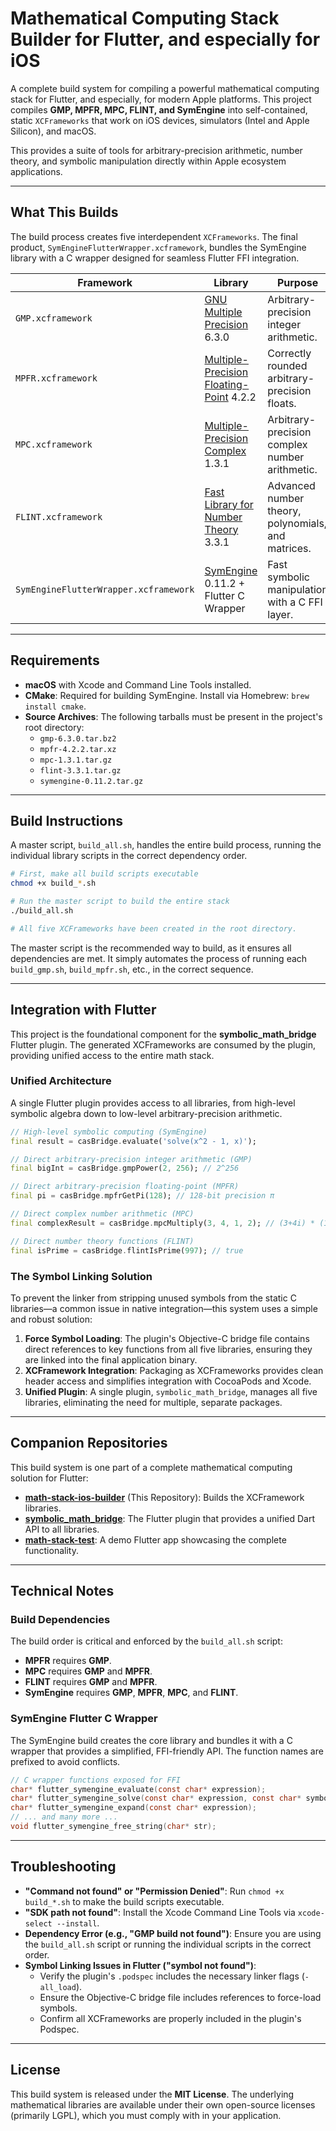 # Mathematical Computing Stack Builder for Flutter, and especially for iOS

[](https://developer.apple.com/ios/)
[](https://developer.apple.com/macos/)
[](https://developer.apple.com/documentation/xcode/building_a_universal_macos_binary)
[](https://opensource.org/licenses/MIT)

A complete build system for compiling a powerful mathematical computing stack for Flutter, and especially, for modern Apple platforms. This project compiles **GMP, MPFR, MPC, FLINT, and SymEngine** into self-contained, static `XCFrameworks` that work on iOS devices, simulators (Intel and Apple Silicon), and macOS.

This provides a suite of tools for arbitrary-precision arithmetic, number theory, and symbolic manipulation directly within Apple ecosystem applications.

-----

## What This Builds

The build process creates five interdependent `XCFrameworks`. The final product, `SymEngineFlutterWrapper.xcframework`, bundles the SymEngine library with a C wrapper designed for seamless Flutter FFI integration.

| Framework                           | Library                                                              | Purpose                                          |
| ----------------------------------- | -------------------------------------------------------------------- | ------------------------------------------------ |
| `GMP.xcframework`                   | [GNU Multiple Precision](https://gmplib.org/) 6.3.0                  | Arbitrary-precision integer arithmetic.          |
| `MPFR.xcframework`                  | [Multiple-Precision Floating-Point](https://www.mpfr.org/) 4.2.2     | Correctly rounded arbitrary-precision floats.    |
| `MPC.xcframework`                   | [Multiple-Precision Complex](http://www.multiprecision.org/) 1.3.1    | Arbitrary-precision complex number arithmetic.   |
| `FLINT.xcframework`                 | [Fast Library for Number Theory](https://flintlib.org/) 3.3.1        | Advanced number theory, polynomials, and matrices. |
| `SymEngineFlutterWrapper.xcframework` | [SymEngine](https://symengine.org/) 0.11.2 + Flutter C Wrapper       | Fast symbolic manipulation with a C FFI layer.     |

-----

## Requirements

  - **macOS** with Xcode and Command Line Tools installed.
  - **CMake**: Required for building SymEngine. Install via Homebrew: `brew install cmake`.
  - **Source Archives**: The following tarballs must be present in the project's root directory:
      - `gmp-6.3.0.tar.bz2`
      - `mpfr-4.2.2.tar.xz`
      - `mpc-1.3.1.tar.gz`
      - `flint-3.3.1.tar.gz`
      - `symengine-0.11.2.tar.gz`

-----

## Build Instructions

A master script, `build_all.sh`, handles the entire build process, running the individual library scripts in the correct dependency order.

```bash
# First, make all build scripts executable
chmod +x build_*.sh

# Run the master script to build the entire stack
./build_all.sh

# All five XCFrameworks have been created in the root directory.
```

The master script is the recommended way to build, as it ensures all dependencies are met. It simply automates the process of running each `build_gmp.sh`, `build_mpfr.sh`, etc., in the correct sequence.

-----

## Integration with Flutter

This project is the foundational component for the **symbolic\_math\_bridge** Flutter plugin. The generated XCFrameworks are consumed by the plugin, providing unified access to the entire math stack.

### Unified Architecture

A single Flutter plugin provides access to all libraries, from high-level symbolic algebra down to low-level arbitrary-precision arithmetic.

```dart
// High-level symbolic computing (SymEngine)
final result = casBridge.evaluate('solve(x^2 - 1, x)');

// Direct arbitrary-precision integer arithmetic (GMP)
final bigInt = casBridge.gmpPower(2, 256); // 2^256

// Direct arbitrary-precision floating-point (MPFR) 
final pi = casBridge.mpfrGetPi(128); // 128-bit precision π

// Direct complex number arithmetic (MPC)
final complexResult = casBridge.mpcMultiply(3, 4, 1, 2); // (3+4i) * (1+2i)

// Direct number theory functions (FLINT)
final isPrime = casBridge.flintIsPrime(997); // true
```

### The Symbol Linking Solution

To prevent the linker from stripping unused symbols from the static C libraries—a common issue in native integration—this system uses a simple and robust solution:

1.  **Force Symbol Loading**: The plugin's Objective-C bridge file contains direct references to key functions from all five libraries, ensuring they are linked into the final application binary.
2.  **XCFramework Integration**: Packaging as XCFrameworks provides clean header access and simplifies integration with CocoaPods and Xcode.
3.  **Unified Plugin**: A single plugin, `symbolic_math_bridge`, manages all five libraries, eliminating the need for multiple, separate packages.

-----

## Companion Repositories

This build system is one part of a complete mathematical computing solution for Flutter:

  - **[math-stack-ios-builder](https://github.com/CrispStrobe/math-stack-ios-builder)** (This Repository): Builds the XCFramework libraries.
  - **[symbolic\_math\_bridge](https://github.com/CrispStrobe/symbolic_math_bridge)**: The Flutter plugin that provides a unified Dart API to all libraries.
  - **[math-stack-test](https://github.com/CrispStrobe/math-stack-test)**: A demo Flutter app showcasing the complete functionality.

-----

## Technical Notes

### Build Dependencies

The build order is critical and enforced by the `build_all.sh` script:

  - **MPFR** requires **GMP**.
  - **MPC** requires **GMP** and **MPFR**.
  - **FLINT** requires **GMP** and **MPFR**.
  - **SymEngine** requires **GMP**, **MPFR**, **MPC**, and **FLINT**.

### SymEngine Flutter C Wrapper

The SymEngine build creates the core library and bundles it with a C wrapper that provides a simplified, FFI-friendly API. The function names are prefixed to avoid conflicts.

```c
// C wrapper functions exposed for FFI
char* flutter_symengine_evaluate(const char* expression);
char* flutter_symengine_solve(const char* expression, const char* symbol);
char* flutter_symengine_expand(const char* expression);
// ... and many more ...
void flutter_symengine_free_string(char* str);
```

-----

## Troubleshooting

  - **"Command not found" or "Permission Denied"**: Run `chmod +x build_*.sh` to make the build scripts executable.
  - **"SDK path not found"**: Install the Xcode Command Line Tools via `xcode-select --install`.
  - **Dependency Error (e.g., "GMP build not found")**: Ensure you are using the `build_all.sh` script or running the individual scripts in the correct order.
  - **Symbol Linking Issues in Flutter ("symbol not found")**:
      - Verify the plugin's `.podspec` includes the necessary linker flags (`-all_load`).
      - Ensure the Objective-C bridge file includes references to force-load symbols.
      - Confirm all XCFrameworks are properly included in the plugin's Podspec.

-----

## License

This build system is released under the **MIT License**. The underlying mathematical libraries are available under their own open-source licenses (primarily LGPL), which you must comply with in your application.